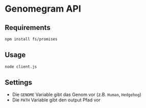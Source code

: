 # Genomegram API

## Requirements

```bash
npm install fs/promises
```

## Usage

```bash
node client.js
```

## Settings

* Die `GENOME` Variable gibt das Genom vor (z.B. `Human`, `Hedgehog`)
* Die `PATH` Variable gibt den output Pfad vor
